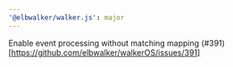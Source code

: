 ```yaml
---
'@elbwalker/walker.js': major
---
```


Enable event processing without matching mapping
(#391)[https://github.com/elbwalker/walkerOS/issues/391]
